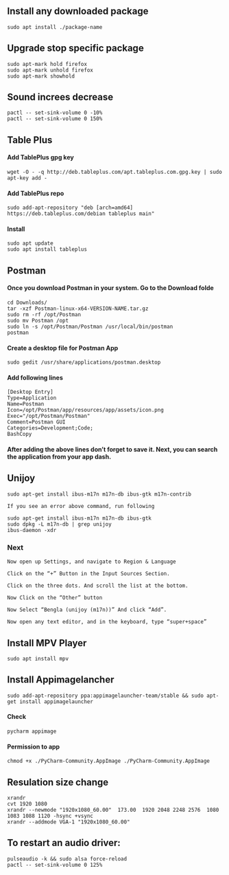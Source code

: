 ## Install any downloaded package

```
sudo apt install ./package-name
```

## Upgrade stop specific package

```
sudo apt-mark hold firefox
sudo apt-mark unhold firefox
sudo apt-mark showhold
```

## Sound increes decrease
     
```
pactl -- set-sink-volume 0 -10%
pactl -- set-sink-volume 0 150%
```

## Table Plus
       

#### Add TablePlus gpg key
```
wget -O - -q http://deb.tableplus.com/apt.tableplus.com.gpg.key | sudo apt-key add - 
```
#### Add TablePlus repo

```
sudo add-apt-repository "deb [arch=amd64] https://deb.tableplus.com/debian tableplus main"
```
#### Install
```
sudo apt update
sudo apt install tableplus
```

## Postman

#### Once you download Postman in your system. Go to the Download folde

```
cd Downloads/
tar -xzf Postman-linux-x64-VERSION-NAME.tar.gz
sudo rm -rf /opt/Postman
sudo mv Postman /opt
sudo ln -s /opt/Postman/Postman /usr/local/bin/postman
postman
```

#### Create a desktop file for Postman App
```
sudo gedit /usr/share/applications/postman.desktop
```
#### Add following lines
```
[Desktop Entry]
Type=Application
Name=Postman
Icon=/opt/Postman/app/resources/app/assets/icon.png
Exec="/opt/Postman/Postman"
Comment=Postman GUI
Categories=Development;Code;
BashCopy
```

#### After adding the above lines don’t forget to save it. Next, you can search the application from your app dash.

## Unijoy


```
sudo apt-get install ibus-m17n m17n-db ibus-gtk m17n-contrib

If you see an error above command, run following

sudo apt-get install ibus-m17n m17n-db ibus-gtk
sudo dpkg -L m17n-db | grep unijoy
ibus-daemon -xdr
```

### Next
```
Now open up Settings, and navigate to Region & Language

Click on the “+” Button in the Input Sources Section.

Click on the three dots. And scroll the list at the bottom.

Now Click on the “Other” button

Now Select “Bengla (unijoy (m17n))” And click “Add”.

Now open any text editor, and in the keyboard, type “super+space”
```
## Install MPV Player
```
sudo apt install mpv
```
## Install Appimagelancher
```
sudo add-apt-repository ppa:appimagelauncher-team/stable && sudo apt-get install appimagelauncher
```
#### Check
```
pycharm appimage
```
#### Permission to app
```
chmod +x ./PyCharm-Community.AppImage ./PyCharm-Community.AppImage
```
## Resulation size change
```
xrandr
cvt 1920 1080
xrandr --newmode "1920x1080_60.00"  173.00  1920 2048 2248 2576  1080 1083 1088 1120 -hsync +vsync
xrandr --addmode VGA-1 "1920x1080_60.00"
```

## To restart an audio driver:
```
pulseaudio -k && sudo alsa force-reload
pactl -- set-sink-volume 0 125%
```



